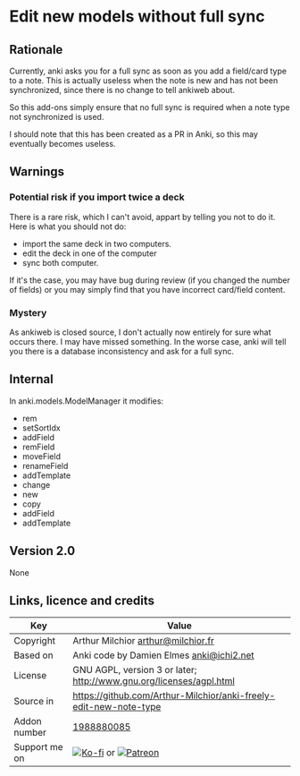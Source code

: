 # Edit new models without full sync
## Rationale
Currently, anki asks you for a full sync as soon as you add a
field/card type to a note. This is actually useless when the note is
new and has not been synchronized, since there is no change to tell
ankiweb about. 

So this add-ons simply ensure that no full sync is required when a
note type not synchronized is used.

I should note that this has been created as a PR in Anki, so this
may eventually becomes useless.

## Warnings

### Potential risk if you import twice a deck
There is a rare risk, which I can't avoid, appart by telling you not
to do it. Here is what you should not do:
* import the same deck in two computers.
* edit the deck in one of the computer
* sync both computer.

If it's the case, you may have bug during review (if you changed the
number of fields) or you may simply find that you have incorrect
card/field content.

### Mystery
As ankiweb is closed source, I don't actually now entirely for sure
what occurs there. I may have missed something. In the worse case,
anki will tell you there is a database inconsistency and ask for a
full sync.

## Internal
In anki.models.ModelManager it modifies:
* rem
* setSortIdx
* addField
* remField
* moveField
* renameField
* addTemplate
* change
* new
* copy
* addField
* addTemplate


## Version 2.0
None


## Links, licence and credits

Key         |Value
------------|-------------------------------------------------------------------
Copyright   | Arthur Milchior <arthur@milchior.fr>
Based on    | Anki code by Damien Elmes <anki@ichi2.net>
License     | GNU AGPL, version 3 or later; http://www.gnu.org/licenses/agpl.html
Source in   | https://github.com/Arthur-Milchior/anki-freely-edit-new-note-type
Addon number| [1988880085](https://ankiweb.net/shared/info/1988880085)
Support me on| [![Ko-fi](https://ko-fi.com/img/Kofi_Logo_Blue.svg)](Ko-fi.com/arthurmilchior) or [![Patreon](http://www.milchior.fr/patreon.png)](https://www.patreon.com/bePatron?u=146206)
